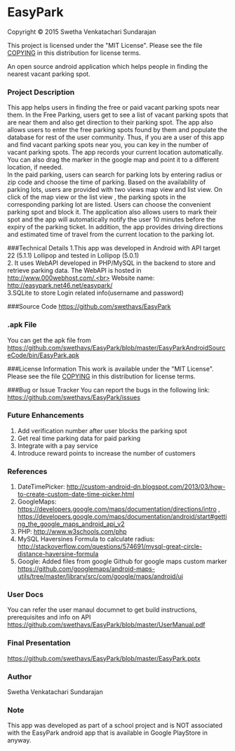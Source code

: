 # EasyPark
Copyright © 2015 Swetha Venkatachari Sundarajan

This project is licensed under  the "MIT License". Please see the file [COPYING](https://github.com/swethavs/EasyPark/blob/master/COPYING) in this distribution for license terms.

An open source  android application which helps people in finding the nearest vacant parking spot. 

### Project Description
This app helps users in finding the free or paid vacant parking spots near them. In the Free Parking, users get to see a list of vacant parking spots that are near them and also get direction to their parking spot. The app also allows users to enter the free parking spots found by them and populate the database for rest of the user community. Thus, if you are a user of this app and find vacant parking spots near you, you can key in the number of vacant parking spots. The app records your current location automatically. You can also drag the marker in the google map and point it to a different location, if needed.<BR>
 <t/><t/>        In the paid parking, users can search for parking lots by entering radius or zip code and choose the time of parking. Based on the availability of parking lots, users are provided with two views map view and list view. On click of the map view or the list view , the parking spots in the corresponding parking lot are listed. Users can choose the convenient parking spot and block it. The application also allows users to mark their spot and the app will automatically notify the user 10 minutes before the expiry of the parking ticket. In addition, the app provides driving directions and estimated time of travel from the current location to the parking lot.

###Technical Details
1.This app was  developed in  Android with API target 22 (5.1.1) Lollipop and tested in Lollipop (5.0.1) <br>
2. It uses WebAPI developed in PHP/MySQL in the backend to store and retrieve parking data. The WebAPI is hosted in http://www.000webhost.com/.<br>
 Website name: http://easypark.net46.net/easypark/ <br>
3.SQLite to store Login related info(username and password) 

###Source Code
https://github.com/swethavs/EasyPark

### .apk File
You can get the apk file from https://github.com/swethavs/EasyPark/blob/master/EasyParkAndroidSourceCode/bin/EasyPark.apk

###License Information
This work is available under the "MIT License". Please see the file [COPYING](https://github.com/swethavs/EasyPark/blob/master/COPYING) in this distribution for license terms.

###Bug or Issue Tracker 
You can report the bugs in the following link: https://github.com/swethavs/EasyPark/issues

### Future Enhancements
1. Add verification number after user blocks the parking  spot<BR>
2. Get real time parking data for paid parking<BR>
3. Integrate with a pay service<BR>
4. Introduce reward points to  increase the number of customers

### References
1. DateTimePicker: http://custom-android-dn.blogspot.com/2013/03/how-to-create-custom-date-time-picker.html <BR>
2. GoogleMaps: https://developers.google.com/maps/documentation/directions/intro ,<BR>
 https://developers.google.com/maps/documentation/android/start#getting_the_google_maps_android_api_v2<BR>
3. PHP: http://www.w3schools.com/php<BR>
4. MySQL Haversines Formula to calculate radius:<Br> http://stackoverflow.com/questions/574691/mysql-great-circle-distance-haversine-formula
5. Google: Added files from google Github for google maps custom marker
  https://github.com/googlemaps/android-maps-utils/tree/master/library/src/com/google/maps/android/ui

### User Docs
You can refer the user manaul documnet to get build instructions, prerequisites  and info on API
https://github.com/swethavs/EasyPark/blob/master/UserManual.pdf

### Final Presentation
https://github.com/swethavs/EasyPark/blob/master/EasyPark.pptx

### Author
Swetha Venkatachari Sundarajan

### Note
This app was developed  as part of a school project and is NOT associated with the EasyPark android app that is available in Google PlayStore in anyway. 
